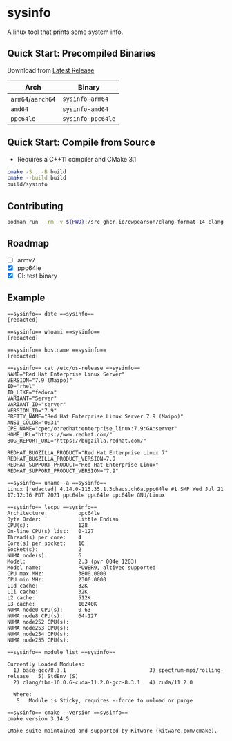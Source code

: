 # sysinfo

A linux tool that prints some system info.

## Quick Start: Precompiled Binaries

Download from [Latest Release](https://github.com/cwpearson/sysinfo/releases/latest)

| Arch | Binary |
|-|-|
| `arm64`/`aarch64` | `sysinfo-arm64` |
| `amd64` | `sysinfo-amd64` |
| `ppc64le` | `sysinfo-ppc64le` |

## Quick Start: Compile from Source

* Requires a C++11 compiler and CMake 3.1

```bash
cmake -S . -B build
cmake --build build
build/sysinfo
```

## Contributing

```bash
podman run --rm -v ${PWD}:/src ghcr.io/cwpearson/clang-format-14 clang-format -i main.cpp cmake/version.hpp.in
```

## Roadmap

- [ ] armv7
- [x] ppc64le
- [x] CI: test binary

## Example

```
==sysinfo== date ==sysinfo==
[redacted]

==sysinfo== whoami ==sysinfo==
[redacted]

==sysinfo== hostname ==sysinfo==
[redacted]

==sysinfo== cat /etc/os-release ==sysinfo==
NAME="Red Hat Enterprise Linux Server"
VERSION="7.9 (Maipo)"
ID="rhel"
ID_LIKE="fedora"
VARIANT="Server"
VARIANT_ID="server"
VERSION_ID="7.9"
PRETTY_NAME="Red Hat Enterprise Linux Server 7.9 (Maipo)"
ANSI_COLOR="0;31"
CPE_NAME="cpe:/o:redhat:enterprise_linux:7.9:GA:server"
HOME_URL="https://www.redhat.com/"
BUG_REPORT_URL="https://bugzilla.redhat.com/"

REDHAT_BUGZILLA_PRODUCT="Red Hat Enterprise Linux 7"
REDHAT_BUGZILLA_PRODUCT_VERSION=7.9
REDHAT_SUPPORT_PRODUCT="Red Hat Enterprise Linux"
REDHAT_SUPPORT_PRODUCT_VERSION="7.9"

==sysinfo== uname -a ==sysinfo==
Linux [redacted] 4.14.0-115.35.1.3chaos.ch6a.ppc64le #1 SMP Wed Jul 21 17:12:16 PDT 2021 ppc64le ppc64le ppc64le GNU/Linux

==sysinfo== lscpu ==sysinfo==
Architecture:          ppc64le
Byte Order:            Little Endian
CPU(s):                128
On-line CPU(s) list:   0-127
Thread(s) per core:    4
Core(s) per socket:    16
Socket(s):             2
NUMA node(s):          6
Model:                 2.3 (pvr 004e 1203)
Model name:            POWER9, altivec supported
CPU max MHz:           3800.0000
CPU min MHz:           2300.0000
L1d cache:             32K
L1i cache:             32K
L2 cache:              512K
L3 cache:              10240K
NUMA node0 CPU(s):     0-63
NUMA node8 CPU(s):     64-127
NUMA node252 CPU(s):
NUMA node253 CPU(s):
NUMA node254 CPU(s):
NUMA node255 CPU(s):

==sysinfo== module list ==sysinfo==

Currently Loaded Modules:
  1) base-gcc/8.3.1                           3) spectrum-mpi/rolling-release   5) StdEnv (S)
  2) clang/ibm-16.0.6-cuda-11.2.0-gcc-8.3.1   4) cuda/11.2.0

  Where:
   S:  Module is Sticky, requires --force to unload or purge

==sysinfo== cmake --version ==sysinfo==
cmake version 3.14.5

CMake suite maintained and supported by Kitware (kitware.com/cmake).
```
